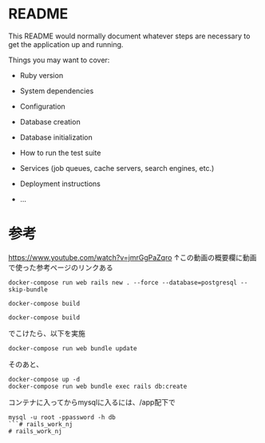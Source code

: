 # README

This README would normally document whatever steps are necessary to get the
application up and running.

Things you may want to cover:

* Ruby version

* System dependencies

* Configuration

* Database creation

* Database initialization

* How to run the test suite

* Services (job queues, cache servers, search engines, etc.)

* Deployment instructions

* ...

# 参考
 https://www.youtube.com/watch?v=jmrGgPaZqro
↑この動画の概要欄に動画で使った参考ページのリンクある


```
docker-compose run web rails new . --force --database=postgresql --skip-bundle
```
```
docker-compose build
```
```
docker-compose build
```
でこけたら、以下を実施
```
docker-compose run web bundle update
```

そのあと、
```
docker-compose up -d
docker-compose run web bundle exec rails db:create
```

コンテナに入ってからmysqlに入るには、/app配下で
```
mysql -u root -ppassword -h db
```# rails_work_nj
# rails_work_nj
